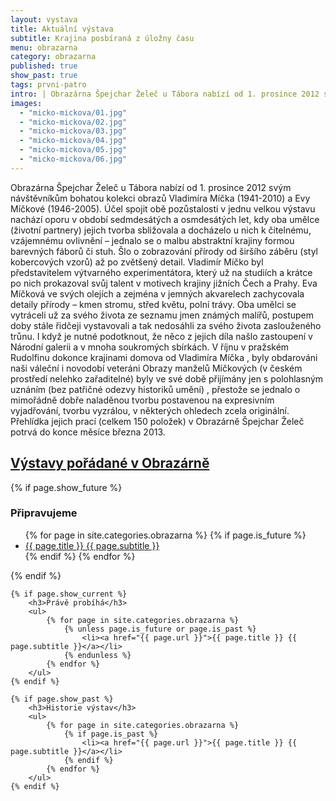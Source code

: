 ```yaml
---
layout: vystava
title: Aktuální výstava
subtitle: Krajina posbíraná z úložny času
menu: obrazarna
category: obrazarna
published: true
show_past: true
tags: prvni-patro
intro: | Obrazárna Špejchar Želeč u Tábora nabízí od 1. prosince 2012 svým návštěvníkům bohatou kolekci obrazů  Vladimíra Míčka (1941-2010) a  Evy Míčkové (1946-2005). Účel spojit obě pozůstalosti v jednu velkou výstavu nachází oporu v období sedmdesátých a osmdesátých let, kdy oba umělce (životní partnery) jejich tvorba sbližovala a docházelo u nich k čitelnému, vzájemnému ovlivnění – jednalo se o malbu abstraktní krajiny formou barevných fáborů či stuh. Šlo o zobrazování přírody od širšího záběru (styl kobercových vzorů) až po zvětšený detail.
images: 
  - "micko-mickova/01.jpg"
  - "micko-mickova/02.jpg"
  - "micko-mickova/03.jpg"
  - "micko-mickova/04.jpg"
  - "micko-mickova/05.jpg"
  - "micko-mickova/06.jpg"
---
```

Obrazárna Špejchar Želeč u Tábora nabízí od 1. prosince 2012 svým návštěvníkům bohatou kolekci obrazů  Vladimíra Míčka (1941-2010) a  Evy Míčkové (1946-2005). 
Účel spojit obě pozůstalosti v jednu velkou výstavu nachází oporu v období sedmdesátých a osmdesátých let, kdy oba umělce (životní partnery) jejich tvorba sbližovala a docházelo u nich k čitelnému, vzájemnému ovlivnění – jednalo se o malbu abstraktní krajiny formou barevných fáborů či stuh. Šlo o zobrazování přírody od širšího záběru (styl kobercových vzorů) až po zvětšený detail.
Vladimír Míčko byl představitelem výtvarného experimentátora, který už na studiích a  krátce po nich prokazoval svůj talent v motivech krajiny jižních Čech a Prahy. Eva Míčková ve svých olejích a zejména v jemných akvarelech zachycovala detaily přírody – kmen stromu, střed květu, polní trávy.
Oba umělci se vytráceli už za svého života ze seznamu jmen známých malířů, postupem doby stále řidčeji vystavovali a tak nedosáhli za svého života  zaslouženého trůnu.
I když je nutné podotknout, že něco z jejich díla našlo zastoupení v Národní galerii a v mnoha soukromých sbírkách. V říjnu v pražském Rudolfinu dokonce krajinami domova od Vladimíra Míčka , byly obdarováni naši váleční i novodobí veteráni
Obrazy manželů Míčkových (v českém prostředí nelehko zařaditelné) byly ve své době přijímány  jen s polohlasným uznáním (bez patřičné odezvy historiků umění) , přestože se jednalo o mimořádně dobře naladěnou tvorbu postavenou na expresivním vyjadřování, tvorbu vyzrálou, v některých ohledech zcela originální.
Přehlídka  jejich prací (celkem 150 položek) v Obrazárně  Špejchar Želeč potrvá do konce měsíce března 2013.

<div class="black-container">
    <h2><a href="{{ page.url }}">Výstavy pořádané v Obrazárně</a></h2>
</div>

<div class="time-container">
    {% if page.show_future %}
        <h3 class="highlite">Připravujeme</h3>
        <ul>
            {% for page in site.categories.obrazarna %}
                {% if page.is_future %}
                    <li><a href="{{ page.url }}">{{ page.title }} {{ page.subtitle }}</a></li>
                {% endif %}
            {% endfor %}
        </ul>
    {% endif %}

    {% if page.show_current %}
        <h3>Právě probíhá</h3>
        <ul>
            {% for page in site.categories.obrazarna %}
                {% unless page.is_future or page.is_past %}
                    <li><a href="{{ page.url }}">{{ page.title }} {{ page.subtitle }}</a></li>
                {% endunless %}
            {% endfor %}
        </ul>
    {% endif %}

    {% if page.show_past %}
        <h3>Historie výstav</h3>
        <ul>
            {% for page in site.categories.obrazarna %}
                {% if page.is_past %}
                    <li><a href="{{ page.url }}">{{ page.title }} {{ page.subtitle }}</a></li>
                {% endif %}
            {% endfor %}
        </ul>
    {% endif %}
</div>
